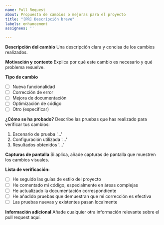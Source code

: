 ```yaml
---
name: Pull Request
about: Propuesta de cambios o mejoras para el proyecto
title: "[PR] Descripción breve"
labels: enhancement
assignees: ''

---
```


**Descripción del cambio**
Una descripción clara y concisa de los cambios realizados.

**Motivación y contexto**
Explica por qué este cambio es necesario y qué problema resuelve.

**Tipo de cambio**
- [ ] Nueva funcionalidad
- [ ] Corrección de error
- [ ] Mejora de documentación
- [ ] Optimización de código
- [ ] Otro (especificar)

**¿Cómo se ha probado?**
Describe las pruebas que has realizado para verificar tus cambios:

1. Escenario de prueba '...'
2. Configuración utilizada '...'
3. Resultados obtenidos '...'

**Capturas de pantalla**
Si aplica, añade capturas de pantalla que muestren los cambios visuales.

**Lista de verificación:**
- [ ] He seguido las guías de estilo del proyecto
- [ ] He comentado mi código, especialmente en áreas complejas
- [ ] He actualizado la documentación correspondiente
- [ ] He añadido pruebas que demuestran que mi corrección es efectiva
- [ ] Las pruebas nuevas y existentes pasan localmente

**Información adicional**
Añade cualquier otra información relevante sobre el pull request aquí. 